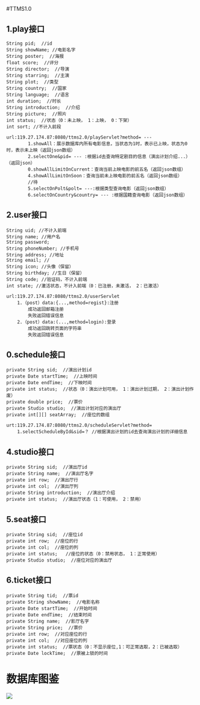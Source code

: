 #TTMS1.0

## 1.play接口
    String pid;  //id
    String showName; //电影名字
    String poster;  //海报
    float score;  //评分
    String director;  //导演
    String starring;  //主演
    String plot;  //类型
    String country;  //国家
    String language;  //语言
    int duration;  //时长
    String introduction;  //介绍
    String picture;  //照片
    int status;  //状态（0：未上映， 1：上映， 0：下架）
    int sort; //不计入前段

    url:119.27.174.87:8080/ttms2.0/playServlet?method= ---
            1.showAll：展示数据库内所有电影信息，当状态为1时，表示已上映，状态为0时，表示未上映（返回json数组）
            2.selectOne&pid= --- :根据id去查询特定剧目的信息（演出计划介绍...）（返回json）
            0.showAllLimitOnCurrent：查询当前上映电影的前五名（返回json数组）
            4.showAllLimitOnSoon：查询当前未上映电影的前五名（返回json数组）
            //待
            5.selectOnPolt&polt= ---:根据类型查询电影（返回json数组）
            6.selectOnCountry&country= --- :根据国籍查询电影（返回json数组）

## 2.user接口
    String uid; //不计入前端
    String name; //用户名
    String password;
    String phoneNumber; //手机号
    String address; //地址
    String email; //
    String icon; //头像（保留）
    String birthday; //生日（保留）
    String code; //验证码，不计入前端
    int state; //激活状态，不计入前端（0：已注册，未激活， 2：已激活）

    url:119.27.174.87:8080/ttms2.0/userServlet
        1.（post）data:{...,method=regist}:注册
            成功返回邮箱注册
            失败返回错误信息
        2.（post）data:(...,method=login):登录
            成功返回跳转页面的字符串
            失败返回错误信息

## 0.schedule接口
    private String sid;  //演出计划id
    private Date startTime;  //上映时间
    private Date endTime;  //下映时间
    private int status;  //状态（0：演出计划可用， 1：演出计划过期， 2：演出计划作废）
    private double price;  //票价
    private Studio studio;  //演出计划对应的演出厅
    private int[][] seatArray;  //座位的数组

    urt:119.27.174.87:8080/ttms2.0/scheduleServlet?method=
        1.selectScheduleById&sid=？ //根据演出计划的id去查询演出计划的详细信息

## 4.studio接口
    private String sid;  //演出厅id
    private String name;  //演出厅名字
    private int row;  //演出厅行
    private int col;  //演出厅列
    private String introduction;  //演出厅介绍
    private int status;  //演出厅状态（1：可使用， 2：禁用）

## 5.seat接口
    private String sid;  //座位id
    private int row;  //座位的行
    private int col;  //座位的列
    private int status;   //座位的状态（0：禁用状态， 1：正常使用）
    private Studio studio;  //座位对应的演出厅

## 6.ticket接口
    private String tid;  //票id
    private String showName;  //电影名称
    private Date startTime;  //开始时间
    private Date endTime;  //结束时间
    private String name;  //影厅名字
    private String price;  //票价
    private int row;  //对应座位的行
    private int col;  //对应座位的列
    private int status;  //票状态（0：不显示座位,1：可正常选取，2：已被选取）
    private Date lockTime;  //票被上锁的时间


# 数据库图鉴
![](http://119.27.174.87:8080/ttms2.0/img/ttms.png)
